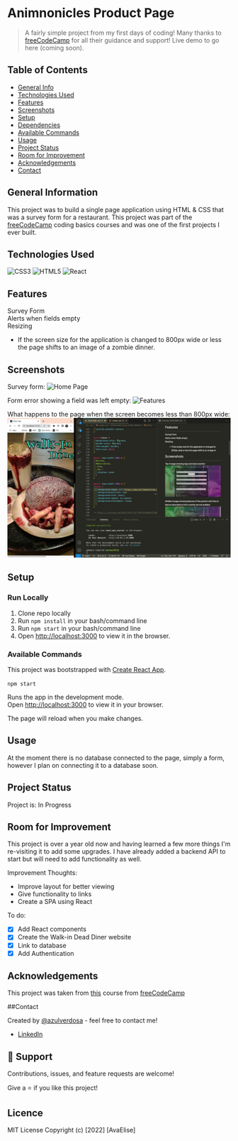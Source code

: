 # Animnonicles Product Page

> A fairly simple project from my first days of coding! Many thanks to [freeCodeCamp](https://www.freecodecamp.org/) for all their guidance and support! Live demo to go here (coming soon).

## Table of Contents

- [General Info](#general)
- [Technologies Used](#technologies-used)
- [Features](#features)
- [Screenshots](#screenshots)
- [Setup](#setup)
- [Dependencies](#dependencies)
- [Available Commands](#available-commands)
- [Usage](#usage)
- [Project Status](#project-status)
- [Room for Improvement](#room-for-improvement)
- [Acknowledgements](#acknowledgements)
- [Contact](#contact)

## General Information

This project was to build a single page application using HTML & CSS that was a survey form for a restaurant. This project was part of the [freeCodeCamp](https://www.freecodecamp.org/) coding basics courses and was one of the first projects I ever built.

## Technologies Used

![CSS3](https://img.shields.io/badge/CSS3-1572B6.svg?style=for-the-badge&logo=CSS3&logoColor=white)
![HTML5](https://img.shields.io/badge/HTML5-E34F26.svg?style=for-the-badge&logo=HTML5&logoColor=white)
![React](https://img.shields.io/badge/React-61DAFB.svg?style=for-the-badge&logo=React&logoColor=black)

## Features

Survey Form<br/>
Alerts when fields empty<br/>
Resizing

- If the screen size for the application is changed to 800px wide or less the page shifts to an image of a zombie dinner.

## Screenshots

Survey form:
![Home Page](/UI/screenshots/2.png 'Home Page')

Form error showing a field was left empty:
![Features](/UI/screenshots/1.png 'Features')

What happens to the page when the screen becomes less than 800px wide:
![less than 800px](/UI/screenshots/3.png 'less than 800px')

## Setup

### Run Locally

1. Clone repo locally
2. Run `npm install` in your bash/command line
3. Run `npm start` in your bash/command line
4. Open [http://localhost:3000](http://localhost:3000) to view it in the browser.

### Available Commands

This project was bootstrapped with [Create React App](https://github.com/facebook/create-react-app).

`npm start`

Runs the app in the development mode.\
Open [http://localhost:3000](http://localhost:3000) to view it in your browser.

The page will reload when you make changes.

<!-- `npm run dev`


Runs the server. Open [http://localhost:XXXX](http://localhost:XXXX) to view it in your browser. I am also using nodemon.
-->

## Usage

At the moment there is no database connected to the page, simply a form, however I plan on connecting it to a database soon.

## Project Status

Project is: In Progress

## Room for Improvement

This project is over a year old now and having learned a few more things I'm re-visiting it to add some upgrades. I have already added a backend API to start but will need to add functionality as well.

Improvement Thoughts:

- Improve layout for better viewing
- Give functionality to links
- Create a SPA using React

To do:

- [x] Add React components
- [x] Create the Walk-in Dead Diner website
- [x] Link to database
- [x] Add Authentication

## Acknowledgements

This project was taken from [this](https://www.freecodecamp.org/learn/2022/responsive-web-design/) course from [freeCodeCamp](https://www.freecodecamp.org)

##Contact

Created by [@azulverdosa](ellemocambo@gmail.com) - feel free to contact me!

- [LinkedIn](https://www.linkedin.com/in/avatorre/ 'linked')

## 🤝 Support

Contributions, issues, and feature requests are welcome!

Give a ⭐️ if you like this project!

## Licence

MIT License Copyright (c) [2022] [AvaElise]
